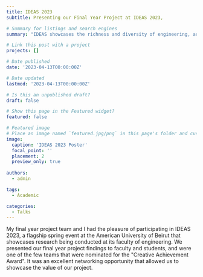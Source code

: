 ```yaml
---
title: IDEAS 2023
subtitle: Presenting our Final Year Project at IDEAS 2023,

# Summary for listings and search engines
summary: "IDEAS showcases the richness and diversity of engineering, architecture, and design as academic disciplines and drivers of innovation." 

# Link this post with a project
projects: []

# Date published
date: '2023-04-13T00:00:00Z'

# Date updated
lastmod: '2023-04-13T00:00:00Z'

# Is this an unpublished draft?
draft: false

# Show this page in the Featured widget?
featured: false

# Featured image
# Place an image named `featured.jpg/png` in this page's folder and customize its options here.
image:
  caption: 'IDEAS 2023 Poster'
  focal_point: ''
  placement: 2
  preview_only: true
  
authors:
  - admin 

tags:
  - Academic 

categories:
  - Talks 
---  
```


My final year project team and I had the pleasure of participating in IDEAS 2023, a flagship spring event at the American University of Beirut that showcases research being conducted at its faculty of engineering. We presented our final year project findings to faculty and students, and were one of the few teams that were nominated for the "Creative Achievement Award". It was an excellent networking opportunity that allowed us to showcase the value of our project.
